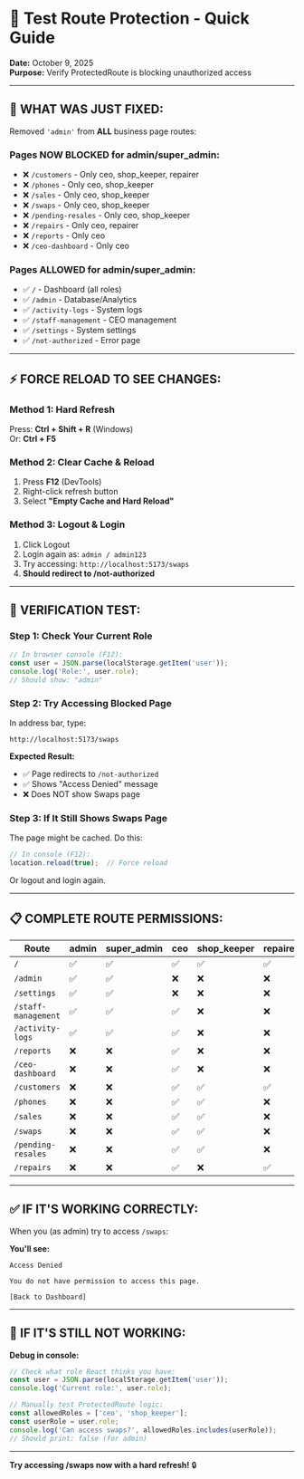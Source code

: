 # 🧪 Test Route Protection - Quick Guide

**Date:** October 9, 2025  
**Purpose:** Verify ProtectedRoute is blocking unauthorized access

---

## 🔧 **WHAT WAS JUST FIXED:**

Removed `'admin'` from **ALL** business page routes:

### **Pages NOW BLOCKED for admin/super_admin:**
- ❌ `/customers` - Only ceo, shop_keeper, repairer
- ❌ `/phones` - Only ceo, shop_keeper
- ❌ `/sales` - Only ceo, shop_keeper
- ❌ `/swaps` - Only ceo, shop_keeper
- ❌ `/pending-resales` - Only ceo, shop_keeper
- ❌ `/repairs` - Only ceo, repairer
- ❌ `/reports` - Only ceo
- ❌ `/ceo-dashboard` - Only ceo

### **Pages ALLOWED for admin/super_admin:**
- ✅ `/` - Dashboard (all roles)
- ✅ `/admin` - Database/Analytics
- ✅ `/activity-logs` - System logs
- ✅ `/staff-management` - CEO management
- ✅ `/settings` - System settings
- ✅ `/not-authorized` - Error page

---

## ⚡ **FORCE RELOAD TO SEE CHANGES:**

### **Method 1: Hard Refresh**
Press: **Ctrl + Shift + R** (Windows)  
Or: **Ctrl + F5**

### **Method 2: Clear Cache & Reload**
1. Press **F12** (DevTools)
2. Right-click refresh button
3. Select **"Empty Cache and Hard Reload"**

### **Method 3: Logout & Login**
1. Click Logout
2. Login again as: `admin / admin123`
3. Try accessing: `http://localhost:5173/swaps`
4. **Should redirect to /not-authorized**

---

## 🧪 **VERIFICATION TEST:**

### **Step 1: Check Your Current Role**
```javascript
// In browser console (F12):
const user = JSON.parse(localStorage.getItem('user'));
console.log('Role:', user.role);
// Should show: "admin"
```

### **Step 2: Try Accessing Blocked Page**
In address bar, type:
```
http://localhost:5173/swaps
```

**Expected Result:**
- ✅ Page redirects to `/not-authorized`
- ✅ Shows "Access Denied" message
- ❌ Does NOT show Swaps page

### **Step 3: If It Still Shows Swaps Page**
The page might be cached. Do this:

```javascript
// In console (F12):
location.reload(true);  // Force reload
```

Or logout and login again.

---

## 📋 **COMPLETE ROUTE PERMISSIONS:**

| Route | admin | super_admin | ceo | shop_keeper | repairer |
|-------|-------|-------------|-----|-------------|----------|
| `/` | ✅ | ✅ | ✅ | ✅ | ✅ |
| `/admin` | ✅ | ✅ | ❌ | ❌ | ❌ |
| `/settings` | ✅ | ✅ | ❌ | ❌ | ❌ |
| `/staff-management` | ✅ | ✅ | ✅ | ❌ | ❌ |
| `/activity-logs` | ✅ | ✅ | ✅ | ❌ | ❌ |
| `/reports` | ❌ | ❌ | ✅ | ❌ | ❌ |
| `/ceo-dashboard` | ❌ | ❌ | ✅ | ❌ | ❌ |
| `/customers` | ❌ | ❌ | ✅ | ✅ | ✅ |
| `/phones` | ❌ | ❌ | ✅ | ✅ | ❌ |
| `/sales` | ❌ | ❌ | ✅ | ✅ | ❌ |
| `/swaps` | ❌ | ❌ | ✅ | ✅ | ❌ |
| `/pending-resales` | ❌ | ❌ | ✅ | ✅ | ❌ |
| `/repairs` | ❌ | ❌ | ✅ | ❌ | ✅ |

---

## ✅ **IF IT'S WORKING CORRECTLY:**

When you (as admin) try to access `/swaps`:

**You'll see:**
```
Access Denied

You do not have permission to access this page.

[Back to Dashboard]
```

---

## 🚨 **IF IT'S STILL NOT WORKING:**

**Debug in console:**
```javascript
// Check what role React thinks you have:
const user = JSON.parse(localStorage.getItem('user'));
console.log('Current role:', user.role);

// Manually test ProtectedRoute logic:
const allowedRoles = ['ceo', 'shop_keeper'];
const userRole = user.role;
console.log('Can access swaps?', allowedRoles.includes(userRole));
// Should print: false (for admin)
```

---

**Try accessing /swaps now with a hard refresh!** 🔒

